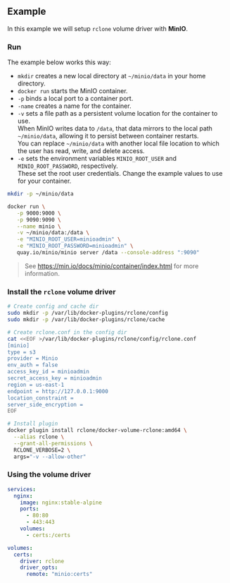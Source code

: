 ##  Example

In this example we will setup `rclone` volume driver with **MinIO**.

### Run

The example below works this way:

- `mkdir` creates a new local directory at `~/minio/data` in your home directory.
- `docker run` starts the MinIO container.
- `-p` binds a local port to a container port.
- `-name` creates a name for the container.
- `-v` sets a file path as a persistent volume location for the container to use.  
  When MinIO writes data to `/data`, that data mirrors to the local path `~/minio/data`, allowing it to persist between container restarts.  
  You can replace `~/minio/data` with another local file location to which the user has read, write, and delete access.  
- `-e` sets the environment variables `MINIO_ROOT_USER` and `MINIO_ROOT_PASSWORD`, respectively.  
  These set the root user credentials. Change the example values to use for your container.

```sh
mkdir -p ~/minio/data

docker run \
   -p 9000:9000 \
   -p 9090:9090 \
   --name minio \
   -v ~/minio/data:/data \
   -e "MINIO_ROOT_USER=minioadmin" \
   -e "MINIO_ROOT_PASSWORD=minioadmin" \
   quay.io/minio/minio server /data --console-address ":9090"
```

> See https://min.io/docs/minio/container/index.html for more information.

### Install the `rclone` volume driver

```sh
# Create config and cache dir
sudo mkdir -p /var/lib/docker-plugins/rclone/config
sudo mkdir -p /var/lib/docker-plugins/rclone/cache

# Create rclone.conf in the config dir
cat <<EOF >/var/lib/docker-plugins/rclone/config/rclone.conf
[minio]
type = s3
provider = Minio
env_auth = false
access_key_id = minioadmin
secret_access_key = minioadmin
region = us-east-1
endpoint = http://127.0.0.1:9000
location_constraint =
server_side_encryption =
EOF

# Install plugin
docker plugin install rclone/docker-volume-rclone:amd64 \
  --alias rclone \
  --grant-all-permissions \
  RCLONE_VERBOSE=2 \
  args="-v --allow-other"
```

### Using the volume driver

```yaml
services:
  nginx:
    image: nginx:stable-alpine
    ports:
      - 80:80
      - 443:443
    volumes:
      - certs:/certs

volumes:
  certs:
    driver: rclone
    driver_opts:
      remote: "minio:certs"
```

